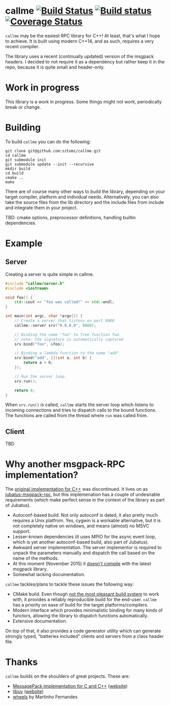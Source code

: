 
# callme [![Build Status](https://travis-ci.org/sztomi/callme.svg?branch=master)](https://travis-ci.org/sztomi/callme) [![Build status](https://ci.appveyor.com/api/projects/status/9lft2tlamcox8epq?svg=true)](https://ci.appveyor.com/project/sztomi/callme) [![Coverage Status](https://coveralls.io/repos/sztomi/callme/badge.svg?branch=master&service=github)](https://coveralls.io/github/sztomi/callme?branch=master)

`callme` may be the easiest RPC library for C++! At least, that's what I hope to achieve. It is built using modern C++14, and as such, requires a very recent compiler.

The library uses a recent (continually updated) version of the msgpack headers. I decided
to not require it as a dependency but rather keep it in the repo, because it is quite small
and header-only.

# Work in progress

This library is a work in progress. Some things might not work, periodically break or change.

# Building

To build `callme` you can do the following:

```
git clone git@github.com:sztomi/callme.git
cd callme
git submodule init
git submodule update --init --recursive
mkdir build
cd build
cmake ..
make
```

There are of course many other ways to build the library, depending on your target compiler,
platform and individual needs. Alternatively, you can also take the source files from the lib
directory and the include files from include and integrate them in your project.

TBD: cmake options, preprocessor definitions, handling builtin dependencies.

# Example

## Server

Creating a server is quite simple in callme.

```cpp
#include "callme/server.h"
#include <iostream>

void foo() {
    std::cout << "foo was called!" << std::endl;
}

int main(int argc, char *argv[]) {
    // Create a server that listens on port 8080
    callme::server srv("0.0.0.0", 8080);

    // Binding the name "foo" to free function foo.
    // note: the signature is automatically captured
    srv.bind("foo", &foo);

    // Binding a lambda function to the name "add".
    srv.bind("add", [](int a, int b) {
        return a + b;
    });

    // Run the server loop.
    srv.run();

    return 0;
}
```

When `srv.run()` is called, `callme` starts the server loop which listens to incoming connections
and tries to dispatch calls to the bound functions. The functions are called from the thread where
`run` was called from.

## Client

TBD


# Why another msgpack-RPC implementation?

The [original implementation for C++](https://github.com/msgpack-rpc/msgpack-rpc-cpp) was
discontinued. It lives on as [jubatus-msgpack-rpc](https://github.com/jubatus/jubatus-msgpack-rpc/tree/master/cpp), but this implemenation has a couple of undesirable requirements (which make perfect sense in the context of the library as part of Jubatus).

  * Autoconf-based build. Not only autoconf is dated, it also pretty much requires a Unix platfrom.
    Yes, cygwin is a workable alternative, but it is not completely native on windows, and means
    (almost) no MSVC support.
  * Lesser-known dependencies (it uses MPIO for the async event loop, which is yet another
    autoconf-based build, also part of Jubatus).
  * Awkward server implementation. The server implementor is required to unpack the parameters
    manually and dispatch the call based on the name of the methods.
  * At this moment (November 2015) it [doesn't compile](https://github.com/jubatus/jubatus-msgpack-rpc/issues/21) with the latest msgpack library.
  * Somewhat lacking documentation.

`callme` tackles/plans to tackle these issues the following way:

  * CMake build. Even though [not the most pleasant build system](http://szelei.me/cmake-is-not-great/) to work with, it provides a reliably reproducible build for the end-user. `callme` has a priority on ease of build for the target platforms/compilers.
  * Modern interface which provides minimalistic binding for many kinds of functors, allowing the
    library to dispatch functions automatically.
  * Extensive documentation.

On top of that, it also provides a code generator utility which can generate strongly typed,
"batteries included" clients and servers from a class header file.

# Thanks

`callme` builds on the shoulders of great projects. These are:

  * [MessagePack implementation for C and C++](https://github.com/msgpack/msgpack-c) ([website](http://msgpack.org/))
  * [libuv](https://github.com/libuv/libuv) ([website](http://libuv.org/))
  * [wheels](https://github.com/rmartinho/wheels) by Martinho Fernandes

